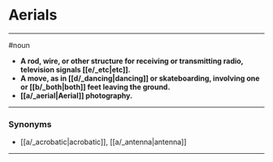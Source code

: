 # Aerials
---
#noun
- **A rod, wire, or other structure for receiving or transmitting radio, television signals [[e/_etc|etc]].**
- **A move, as in [[d/_dancing|dancing]] or skateboarding, involving one or [[b/_both|both]] feet leaving the ground.**
- **[[a/_aerial|Aerial]] photography.**
---
### Synonyms
- [[a/_acrobatic|acrobatic]], [[a/_antenna|antenna]]
---
